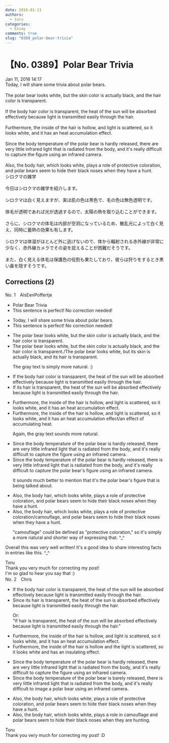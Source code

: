 ```yaml
---
date: 2016-01-11
authors:
  - toru
categories:
  - Essay
comments: true
slug: "0389_polar-bear-trivia"
---
```


# 【No. 0389】Polar Bear Trivia
<div class="date">Jan 11, 2016 14:17</div>
<div id="post"><div id="body_show_ori">
Today, I will share some trivia about polar bears.<br/><br/>The polar bear looks white, but the skin color is actually black, and the hair color is transparent.<br/><br/>If the body hair color is transparent, the heat of the sun will be absorbed effectively because light is transmitted easily through the hair.<br/><br/>Furthermore, the inside of the hair is hollow, and light is scattered, so it looks white, and it has an heat accumulation effect.<br/><br/>Since the body temperature of the polar bear is hardly released, there are very little infrared light that is radiated from the body, and it's really difficult to capture the figure using an infrared camera.<br/><br/>Also, the body hair, which looks white, plays a role of protective coloration, and polar bears seem to hide their black noses when they have a hunt.
</div></div>

<!-- more -->

<div id="post_ja"><div id="body_show_mo">
シロクマの雑学<br/><br/>今日はシロクマの雑学を紹介します。<br/><br/>シロクマは白く見えますが、実は肌の色は黒色で、毛の色は無色透明です。<br/><br/>体毛が透明であれば光が透過するので、太陽の熱を取り込むことができます。<br/><br/>さらに、シロクマの体毛は内部が空洞になっているため、散乱光によって白く見え、同時に蓄熱の効果も有します。<br/><br/>シロクマは体温がほとんど外に逃げないので、体から輻射される赤外線が非常に少なく、赤外線カメラでその姿を捉えることが困難だそうです。<br/><br/>また、白く見える体毛は保護色の役割も果たしており、彼らは狩りをするとき黒い鼻を隠すそうです。
</div></div>

## Corrections (2)
<div id="block"><div class="first_name"> No. 1　<span class="just_name">AlsEenPoffertje</span></div><div id="block2">
<ul class="correction_field">
<li class="incorrect">Polar Bear Trivia</li>
<li class="corrected perfect">This sentence is perfect! No correction needed!</li>
</ul>
<ul class="correction_field">
<li class="incorrect">Today, I will share some trivia about polar bears.</li>
<li class="corrected perfect">This sentence is perfect! No correction needed!</li>
</ul>
<ul class="correction_field">
<li class="incorrect">The polar bear looks white, but the skin color is actually black, and the hair color is transparent.</li>
<li class="corrected correct">
The polar bear looks white, but the skin color is actually black, and the hair color is transparent.<span class="f_gray">/The polar bear looks white, but its skin is actually black, and its hair is transparent.</span>
<p class="correction_comment">The gray text is simply more natural. :)</p>
</li>
</ul>
<ul class="correction_field">
<li class="incorrect">If the body hair color is transparent, the heat of the sun will be absorbed effectively because light is transmitted easily through the hair.</li>
<li class="corrected correct">
If <span class="f_red">its hair</span> is transparent, the heat of the sun will be absorbed effectively because light is transmitted easily through the hair.
</li>
</ul>
<ul class="correction_field">
<li class="incorrect">Furthermore, the inside of the hair is hollow, and light is scattered, so it looks white, and it has an heat accumulation effect.</li>
<li class="corrected correct">
Furthermore, the inside of the hair is hollow, and light is scattered, so it looks white, and it has a<span class="sline">n</span> heat accumulation effect<span class="f_gray">/an effect of accumulating heat</span>.
<p class="correction_comment">Again, the gray text sounds more natural.</p>
</li>
</ul>
<ul class="correction_field">
<li class="incorrect">Since the body temperature of the polar bear is hardly released, there are very little infrared light that is radiated from the body, and it's really difficult to capture the figure using an infrared camera.</li>
<li class="corrected correct">
Since the body temperature of the polar bear is hardly released, there <span class="f_red">is</span> very little infrared light that is radiated from the body, and it's really difficult to capture the <span class="f_red">polar bear's </span>figure using an infrared camera.
<p class="correction_comment">It sounds much better to mention that it's the polar bear's figure that is being talked about.</p>
</li>
</ul>
<ul class="correction_field">
<li class="incorrect">Also, the body hair, which looks white, plays a role of protective coloration, and polar bears seem to hide their black noses when they have a hunt.</li>
<li class="corrected correct">
Also, the <span class="sline">body</span> hair, which looks white, plays a role of <span class="f_bold">protective coloration</span><span class="f_gray">/camouflage</span>, and polar bears seem to hide their black noses when they have a hunt.
<p class="correction_comment">"camouflage" could be defined as "protective coloration," so it's simply a more natural and shorter way of expressing that. ^_^</p>
</li>
</ul>
<p class="comment_small">
 Overall this was very well written! It's a good idea to share interesting facts in entries like this. ^_^
</p>

</div><div class="name"><span class="just_name">Toru</span><br>
Thank you very much for correcting my post!<br/>I'm so glad to hear you say that :)
</div>
</div>
<div id="block"><div class="first_name"> No. 2　<span class="just_name">Chris</span></div><div id="block2">
<ul class="correction_field">
<li class="incorrect">If the body hair color is transparent, the heat of the sun will be absorbed effectively because light is transmitted easily through the hair.</li>
<li class="corrected correct">
<span class="f_blue">Since its hair </span>is transparent, the heat of the sun <span class="f_blue">is</span> absorbed effectively because light is transmitted easily through the hair.
<p class="correction_comment">Or:<br/>"If hair is transparent, the heat of the sun will be absorbed effectively because light is transmitted easily through the hair."</p>
</li>
</ul>
<ul class="correction_field">
<li class="incorrect">Furthermore, the inside of the hair is hollow, and light is scattered, so it looks white, and it has an heat accumulation effect.</li>
<li class="corrected correct">
Furthermore, the inside of the hair is hollow <span class="f_blue">and the </span>light is scattered, so it looks white <span class="f_blue">and has an insulating effect.</span>
</li>
</ul>
<ul class="correction_field">
<li class="incorrect">Since the body temperature of the polar bear is hardly released, there are very little infrared light that is radiated from the body, and it's really difficult to capture the figure using an infrared camera.</li>
<li class="corrected correct">
Since the body temperature of the polar bear is<span class="f_blue"> barely</span> released, there <span class="f_blue">is</span> very little infrared light that is radiated from the body, and it's really difficult <span class="f_blue">to image a polar bear </span>using an infrared camera.
</li>
</ul>
<ul class="correction_field">
<li class="incorrect">Also, the body hair, which looks white, plays a role of protective coloration, and polar bears seem to hide their black noses when they have a hunt.</li>
<li class="corrected correct">
Also, the body hair, which looks white, plays a role <span class="f_blue">in</span> <span class="f_blue">camouflage </span>and polar bears seem to hide their black noses when <span class="f_blue">they are hunting.</span>
</li>
</ul>
</div><div class="name"><span class="just_name">Toru</span><br>
Thank you very much for correcting my post! :D
</div>
</div>
